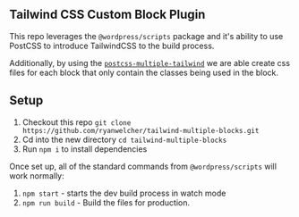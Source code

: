 ## Tailwind CSS Custom Block Plugin

This repo leverages the `@wordpress/scripts` package and it's ability to use PostCSS to introduce TailwindCSS to the build process.

Additionally, by using the [`postcss-multiple-tailwind`](https://www.npmjs.com/package/postcss-multiple-tailwind) we are able create css files for each block that only contain the classes being used in the block.


## Setup
1. Checkout this repo `git clone https://github.com/ryanwelcher/tailwind-multiple-blocks.git`
2. Cd into the new directory `cd tailwind-multiple-blocks`
3. Run `npm i` to install dependencies

Once set up, all of the standard commands from `@wordpress/scripts` will work normally:

1. `npm start` - starts the dev build process in watch mode
2. `npm run build` - Build the files for production.
